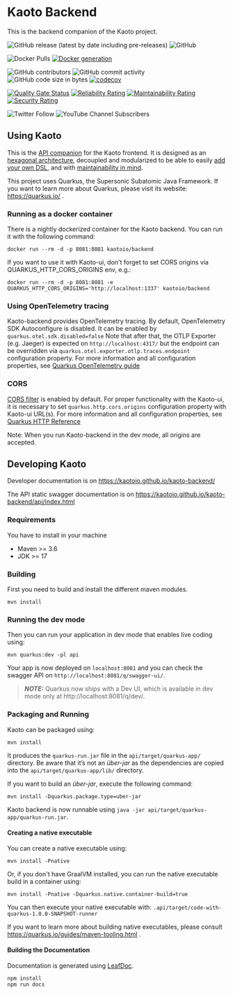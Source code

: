 # Kaoto Backend

This is the backend companion of the Kaoto project.

![GitHub release (latest by date including pre-releases)](https://img.shields.io/github/v/release/kaotoio/kaoto-backend?include_prereleases)
![GitHub](https://img.shields.io/github/license/kaotoio/kaoto-backend)

![Docker Pulls](https://img.shields.io/docker/pulls/kaotoio/frontend)
[![Docker generation](https://github.com/KaotoIO/kaoto-backend/actions/workflows/generate-docker-image.yml/badge.svg)](https://github.com/KaotoIO/kaoto-backend/actions/workflows/generate-docker-image.yml)

![GitHub contributors](https://img.shields.io/github/contributors/kaotoio/kaoto-backend)
![GitHub commit activity](https://img.shields.io/github/commit-activity/m/kaotoio/kaoto-backend)
![GitHub code size in bytes](https://img.shields.io/github/languages/code-size/KaotoIO/kaoto-backend)
[![codecov](https://codecov.io/gh/KaotoIO/kaoto-backend/branch/main/graph/badge.svg?token=7RADJHV7HT)](https://codecov.io/gh/KaotoIO/kaoto-backend)

[![Quality Gate Status](https://sonarcloud.io/api/project_badges/measure?project=KaotoIO_kaoto-backend&metric=alert_status)](https://sonarcloud.io/dashboard?id=KaotoIO_kaoto-backend)
[![Reliability Rating](https://sonarcloud.io/api/project_badges/measure?project=KaotoIO_kaoto-backend&metric=reliability_rating)](https://sonarcloud.io/summary/new_code?id=KaotoIO_kaoto-backend)
[![Maintainability Rating](https://sonarcloud.io/api/project_badges/measure?project=KaotoIO_kaoto-backend&metric=sqale_rating)](https://sonarcloud.io/summary/new_code?id=KaotoIO_kaoto-backend)
[![Security Rating](https://sonarcloud.io/api/project_badges/measure?project=KaotoIO_kaoto-backend&metric=security_rating)](https://sonarcloud.io/summary/new_code?id=KaotoIO_kaoto-backend)

![Twitter Follow](https://img.shields.io/twitter/follow/kaotoio?style=social)
![YouTube Channel Subscribers](https://img.shields.io/youtube/channel/subscribers/UCcWUAnL5sBYVFen0RMxbZ3A?style=social)

## Using Kaoto

This is the [API companion](https://kaotoio.github.io/kaoto-backend/api/index.html) for the Kaoto frontend. It is designed as an [hexagonal architecture](https://alistair.cockburn.us/hexagonal-architecture/), decoupled and modularized to be able to easily [add your own DSL](https://kaoto.io/docs/add-dsl/), and with [maintainability in mind](https://kaoto.io/docs/architecture/). 

This project uses Quarkus, the Supersonic Subatomic Java Framework. If you want to learn more about Quarkus, please visit its website: https://quarkus.io/ .

### Running as a docker container

There is a nightly dockerized container for the Kaoto backend. 
You can run it with the following command:

`docker run --rm -d -p 8081:8081 kaotoio/backend`

If you want to use it with Kaoto-ui, don't forget to set CORS origins via QUARKUS_HTTP_CORS_ORIGINS env, e.g.:

`docker run --rm -d -p 8081:8081 -e QUARKUS_HTTP_CORS_ORIGINS='http://localhost:1337' kaotoio/backend`

### Using OpenTelemetry tracing

Kaoto-backend provides OpenTelemetry tracing. By default, OpenTelemetry SDK Autoconfigure is disabled.
It can be enabled by `quarkus.otel.sdk.disabled=false` 
Note that after that, the OTLP Exporter (e.g. Jaeger) is expected on `http://localhost:4317/` but the endpoint can be overridden via `quarkus.otel.exporter.otlp.traces.endpoint` configuration property.
For more information and all configuration properties, see [Quarkus OpenTelemetry guide](https://quarkus.io/guides/opentelemetry)

### CORS

[CORS filter](https://quarkus.io/guides/http-reference#cors-filter) is enabled by default.
For proper functionality with the Kaoto-ui, it is necessary to set `quarkus.http.cors.origins` configuration property with Kaoto-ui URL(s).
For more information and all configuration properties, see [Quarkus HTTP Reference](https://quarkus.io/guides/http-reference#quarkus-vertx-http-config-group-cors-cors-config_configuration)

Note: When you run Kaoto-backend in the dev mode, all origins are accepted.

## Developing Kaoto

Developer documentation is on https://kaotoio.github.io/kaoto-backend/

The API static swagger documentation is on  https://kaotoio.github.io/kaoto-backend/api/index.html

### Requirements

You have to install in your machine

* Maven >= 3.6
* JDK >= 17

### Building 

First you need to build and install the different maven modules.

```shell script
mvn install
```

### Running the dev mode

Then you can run your application in dev mode that enables live coding using:

```shell script
mvn quarkus:dev -pl api
```

Your app is now deployed on `localhost:8081` and you can check the swagger 
API on `http://localhost:8081/q/swagger-ui/`.

> **_NOTE:_**  Quarkus now ships with a Dev UI, which is available in dev 
> mode only at http://localhost:8081/q/dev/.

### Packaging and Running

Kaoto can be packaged using:

```shell script
mvn install
```

It produces the `quarkus-run.jar` file in the `api/target/quarkus-app/` directory. Be aware that it’s not an _über-jar_ as
the dependencies are copied into the `api/target/quarkus-app/lib/` directory.

If you want to build an _über-jar_, execute the following command:

```shell script
mvn install -Dquarkus.package.type=uber-jar
```

Kaoto backend is now runnable using `java -jar api/target/quarkus-app/quarkus-run.jar`.

#### Creating a native executable

You can create a native executable using:

```shell script
mvn install -Pnative
```

Or, if you don't have GraalVM installed, you can run the native executable build in a container using:

```shell script
mvn install -Pnative -Dquarkus.native.container-build=true
```

You can then execute your native executable with: `.api/target/code-with-quarkus-1.0.0-SNAPSHOT-runner`

If you want to learn more about building native executables, please consult https://quarkus.io/guides/maven-tooling.html
.

#### Building the Documentation

Documentation is generated using [LeafDoc](https://github.com/Leaflet/Leafdoc).

```shell script
npm install
npm run docs
```
